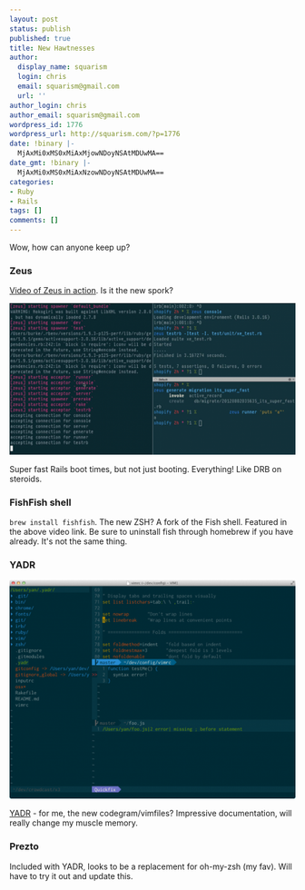```yaml
---
layout: post
status: publish
published: true
title: New Hawtnesses
author:
  display_name: squarism
  login: chris
  email: squarism@gmail.com
  url: ''
author_login: chris
author_email: squarism@gmail.com
wordpress_id: 1776
wordpress_url: http://squarism.com/?p=1776
date: !binary |-
  MjAxMi0xMS0xMiAxMjowNDoyNSAtMDUwMA==
date_gmt: !binary |-
  MjAxMi0xMS0xMiAxNzowNDoyNSAtMDUwMA==
categories:
- Ruby
- Rails
tags: []
comments: []
---
```

Wow, how can anyone keep up?

### Zeus

[Video of Zeus in action](https://vimeo.com/46795747).  Is it the new spork?

![](/uploads/2012/11/zeus-580x307.png "zeus")

Super fast Rails boot times, but not just booting.  Everything!  Like DRB on steroids.</p>

### FishFish shell

`brew install fishfish`.  The new ZSH?  A fork of the Fish shell.  Featured in the above video link.  Be sure to uninstall fish through homebrew if you have already.  It's not the same thing.

### YADR

![yadr](/uploads/2012/11/yadr-580x444.png)

[YADR](http://skwp.github.com/dotfiles/) - for me, the new codegram/vimfiles?  Impressive documentation, will really change my muscle memory.

### Prezto

Included with YADR, looks to be a replacement for oh-my-zsh (my fav).  Will have to try it out and update this.